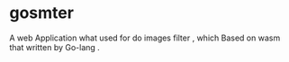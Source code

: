 # gosmter

A web Application what used for do images filter , which Based on wasm that written by Go-lang .
